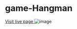 ﻿# game-Hangman
<a href="https://joannakilian.github.io/game-Hangman/"> Visit live page </a>
![image](https://user-images.githubusercontent.com/86100410/148703584-ed5f0adf-f913-4403-a846-429c426ec45f.png)
